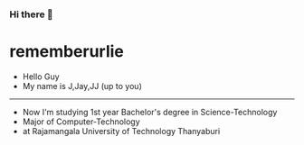 ### Hi there 👋

# rememberurlie

- Hello Guy
- My name is J,Jay,JJ (up to you)

--------------------------------------------

- Now I'm studying 1st year Bachelor's degree in Science-Technology
- Major of Computer-Technology
- at Rajamangala University of Technology Thanyaburi

